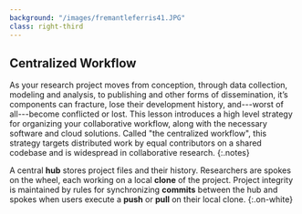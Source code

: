 ```yaml
---
background: "/images/fremantleferris41.JPG"
class: right-third
---
```


## Centralized Workflow

As your research project moves from conception, through data collection,
modeling and analysis, to publishing and other forms of dissemination, it’s
components can fracture, lose their development history, and---worst of
all---become conflicted or lost. This lesson introduces a high level strategy for
organizing your collaborative workflow, along with the necessary software and
cloud solutions. Called "the centralized workflow", this strategy targets
distributed work by equal contributors on a shared codebase and is widespread in
collaborative research.
{:.notes}

A central **hub** stores project files and their history. Researchers are spokes
on the wheel, each working on a local **clone** of the project. Project
integrity is maintained by rules for synchronizing **commits** between the hub
and spokes when users execute a **push** or **pull** on their local clone.
{:.on-white}
